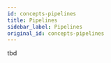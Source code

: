 ```yaml
---
id: concepts-pipelines
title: Pipelines
sidebar_label: Pipelines
original_id: concepts-pipelines
---
```


tbd